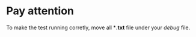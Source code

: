 # Pay attention

To make the test running corretly, move all ***.txt** file under your *debug* file. 
